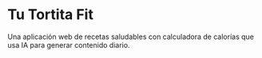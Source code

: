# Tu Tortita Fit

Una aplicación web de recetas saludables con calculadora de calorías que usa IA para generar contenido diario.
